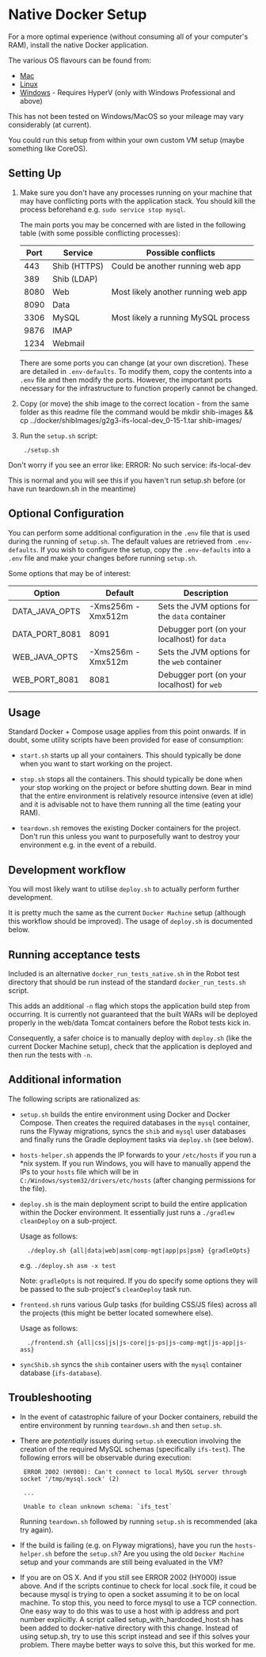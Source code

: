 # Native Docker Setup 

For a more optimal experience (without consuming all of your computer's RAM), install the native Docker application.

The various OS flavours can be found from:

- [Mac](https://docs.docker.com/engine/installation/mac/)
- [Linux](https://docs.docker.com/engine/installation/linux/)
- [Windows](https://docs.docker.com/docker-for-windows/) - Requires HyperV (only with Windows Professional and above)

This has not been tested on Windows/MacOS so your mileage may vary considerably (at current).

You could run this setup from within your own custom VM setup (maybe something like CoreOS). 

## Setting Up

1. Make sure you don't have any processes running on your machine that may have conflicting ports with the 
application stack. You should kill the process beforehand e.g. `sudo service stop mysql`.

    The main ports you may be concerned with are listed in the following table (with some possible conflicting
    processes):
    
     Port  | Service       | Possible conflicts
     ----- | ------------- | -------------------------------------
     443   | Shib (HTTPS)  | Could be another running web app
     389   | Shib (LDAP)   |
     8080  | Web           | Most likely another running web app
     8090  | Data          |
     3306  | MySQL         | Most likely a running MySQL process 
     9876  | IMAP          | 
     1234  | Webmail       |
    
    There are some ports you can change (at your own discretion). These are detailed in `.env-defaults`. To modify them, 
    copy the contents into a `.env` file and then modify the ports. However, the important ports necessary for the
    infrastructure to function properly cannot be changed.


2. Copy (or move) the shib image to the correct location - from the same folder as this readme file the command would be mkdir shib-images && cp ../docker/shibImages/g2g3-ifs-local-dev_0-15-1.tar shib-images/

3. Run the `setup.sh` script:

        ./setup.sh
Don't worry if you see an error like:
ERROR: No such service: ifs-local-dev

This is normal and you will see this if you haven't run setup.sh before (or have run teardown.sh in the meantime)

## Optional Configuration

You can perform some additional configuration in the `.env` file that is used during the running of `setup.sh`. The default values are retrieved from `.env-defaults`. If you wish to configure the setup, copy the `.env-defaults` into a `.env` file and make your changes before running `setup.sh`. 

Some options that may be of interest:

Option          | Default           | Description
------          | -------           | -----------
DATA_JAVA_OPTS  | -Xms256m -Xmx512m | Sets the JVM options for the `data` container
DATA_PORT_8081  | 8091              | Debugger port (on your localhost) for `data`
WEB_JAVA_OPTS   | -Xms256m -Xmx512m | Sets the JVM options for the `web` container
WEB_PORT_8081   | 8081              | Debugger port (on your localhost) for `web`
        
## Usage

Standard Docker + Compose usage applies from this point onwards. If in doubt, some utility scripts have been provided 
for ease of consumption:

- `start.sh` starts up all your containers. This should typically be done when you want to start working on the project. 

- `stop.sh` stops all the containers. This should typically be done when your stop working on the project or 
before shutting down. Bear in mind that the entire environment is relatively resource intensive (even at idle) and it 
is advisable not to have them running all the time (eating your RAM).

- `teardown.sh` removes the existing Docker containers for the project. Don't run this unless you want to purposefully
want to destroy your environment e.g. in the event of a rebuild.

## Development workflow

You will most likely want to utilise `deploy.sh` to actually perform further development. 

It is pretty much the same as the current `Docker Machine` setup (although this workflow should be improved). 
The usage of `deploy.sh` is documented below.

## Running acceptance tests

Included is an alternative `docker_run_tests_native.sh` in the Robot test directory that should be run instead of 
the standard `docker_run_tests.sh` script. 

This adds an additional `-n` flag which stops the application build step from occurring. It is currently not guaranteed 
that the built WARs will be deployed properly in the web/data Tomcat containers before the Robot tests kick in.

Consequently, a safer choice is to manually deploy with `deploy.sh` (like the current Docker Machine 
setup), check that the application is deployed and then run the tests with `-n`.

## Additional information

The following scripts are rationalized as:

- `setup.sh` builds the entire environment using Docker and Docker Compose. Then creates the required databases in the 
 `mysql` container, runs the Flyway migrations, syncs the `shib` and `mysql` user databases and finally runs the 
  Gradle deployment tasks via `deploy.sh` (see below).
    
- `hosts-helper.sh` appends the IP forwards to your `/etc/hosts` if you run a *nix system. If you run Windows, you will 
have to manually append the IPs to your `hosts` file which will be in `C:/Windows/system32/drivers/etc/hosts` (after 
changing permissions for the file). 

- `deploy.sh` is the main deployment script to build the entire application within the Docker environment. It 
essentially just runs a `./gradlew cleanDeploy` on a sub-project.
    
    Usage as follows:

        ./deploy.sh {all|data|web|asm|comp-mgt|app|ps|psm} {gradleOpts}
        
    e.g. `./deploy.sh asm -x test`
        
    Note: `gradleOpts` is not required. If you do specify some options they will be passed to the sub-project's 
    `cleanDeploy` task run.
    
- `frontend.sh` runs various Gulp tasks (for building CSS/JS files) across all the projects (this might be better 
located somewhere else).

    Usage as follows:

        ./frontend.sh {all|css|js|js-core|js-ps|js-comp-mgt|js-app|js-ass}
        
- `syncShib.sh` syncs the `shib` container users with the `mysql` container database (`ifs-database`).

## Troubleshooting

 - In the event of catastrophic failure of your Docker containers, rebuild the entire environment by running 
 `teardown.sh` and then `setup.sh`.
 
 - There are _potentially_ issues during `setup.sh` execution involving the creation of the required MySQL schemas 
 (specifically `ifs-test`). The following errors will be observable during execution:
 
        ERROR 2002 (HY000): Can't connect to local MySQL server through socket '/tmp/mysql.sock' (2)
        
        ...
        
        Unable to clean unknown schema: `ifs_test`
 
    Running `teardown.sh` followed by running `setup.sh` is recommended (aka try again).
    
 - If the build is failing (e.g. on Flyway migrations), have you run the `hosts-helper.sh` before the `setup.sh`? Are you using the old `Docker Machine` setup and your commands are still being evaluated in the VM?
 
 - If you are on OS X.  And if you still see ERROR 2002 (HY000) issue above.  And if the scripts continue to check for local .sock file,
   it coud be because mysql is trying to open a socket assuming it to be on local machine.  To stop this, you need to force
   mysql to use a TCP connection.  One easy way to do this was to use a host with ip address and port number explicitly.
   A script called setup_with_hardcoded_host.sh has been added to docker-native directory with this change.  Instead of using 
   setup.sh, try to use this script instead and see if this solves your problem.  There maybe better ways to solve this, but this worked for me.